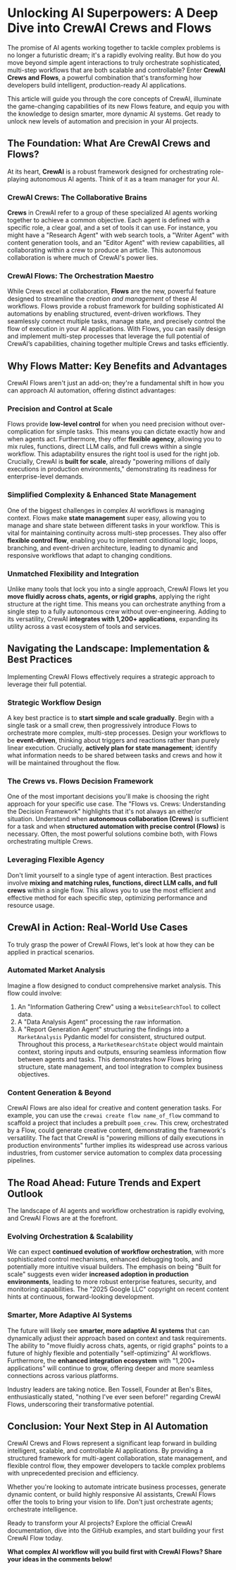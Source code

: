 # Unlocking AI Superpowers: A Deep Dive into CrewAI Crews and Flows

The promise of AI agents working together to tackle complex problems is no longer a futuristic dream; it's a rapidly evolving reality. But how do you move beyond simple agent interactions to truly orchestrate sophisticated, multi-step workflows that are both scalable and controllable? Enter **CrewAI Crews and Flows**, a powerful combination that's transforming how developers build intelligent, production-ready AI applications.

This article will guide you through the core concepts of CrewAI, illuminate the game-changing capabilities of its new Flows feature, and equip you with the knowledge to design smarter, more dynamic AI systems. Get ready to unlock new levels of automation and precision in your AI projects.

## The Foundation: What Are CrewAI Crews and Flows?

At its heart, **CrewAI** is a robust framework designed for orchestrating role-playing autonomous AI agents. Think of it as a team manager for your AI.

### CrewAI Crews: The Collaborative Brains

**Crews** in CrewAI refer to a group of these specialized AI agents working together to achieve a common objective. Each agent is defined with a specific role, a clear goal, and a set of tools it can use. For instance, you might have a "Research Agent" with web search tools, a "Writer Agent" with content generation tools, and an "Editor Agent" with review capabilities, all collaborating within a crew to produce an article. This autonomous collaboration is where much of CrewAI's power lies.

### CrewAI Flows: The Orchestration Maestro

While Crews excel at collaboration, **Flows** are the new, powerful feature designed to streamline the *creation and management* of these AI workflows. Flows provide a robust framework for building sophisticated AI automations by enabling structured, event-driven workflows. They seamlessly connect multiple tasks, manage state, and precisely control the flow of execution in your AI applications. With Flows, you can easily design and implement multi-step processes that leverage the full potential of CrewAI’s capabilities, chaining together multiple Crews and tasks efficiently.

## Why Flows Matter: Key Benefits and Advantages

CrewAI Flows aren't just an add-on; they're a fundamental shift in how you can approach AI automation, offering distinct advantages:

### Precision and Control at Scale

Flows provide **low-level control** for when you need precision without over-complication for simple tasks. This means you can dictate exactly how and when agents act. Furthermore, they offer **flexible agency**, allowing you to mix rules, functions, direct LLM calls, and full crews within a single workflow. This adaptability ensures the right tool is used for the right job. Crucially, CrewAI is **built for scale**, already "powering millions of daily executions in production environments," demonstrating its readiness for enterprise-level demands.

### Simplified Complexity & Enhanced State Management

One of the biggest challenges in complex AI workflows is managing context. Flows make **state management** super easy, allowing you to manage and share state between different tasks in your workflow. This is vital for maintaining continuity across multi-step processes. They also offer **flexible control flow**, enabling you to implement conditional logic, loops, branching, and event-driven architecture, leading to dynamic and responsive workflows that adapt to changing conditions.

### Unmatched Flexibility and Integration

Unlike many tools that lock you into a single approach, CrewAI Flows let you **move fluidly across chats, agents, or rigid graphs**, applying the right structure at the right time. This means you can orchestrate anything from a single step to a fully autonomous crew without over-engineering. Adding to its versatility, CrewAI **integrates with 1,200+ applications**, expanding its utility across a vast ecosystem of tools and services.

## Navigating the Landscape: Implementation & Best Practices

Implementing CrewAI Flows effectively requires a strategic approach to leverage their full potential.

### Strategic Workflow Design

A key best practice is to **start simple and scale gradually**. Begin with a single task or a small crew, then progressively introduce Flows to orchestrate more complex, multi-step processes. Design your workflows to be **event-driven**, thinking about triggers and reactions rather than purely linear execution. Crucially, **actively plan for state management**; identify what information needs to be shared between tasks and crews and how it will be maintained throughout the flow.

### The Crews vs. Flows Decision Framework

One of the most important decisions you'll make is choosing the right approach for your specific use case. The "Flows vs. Crews: Understanding the Decision Framework" highlights that it's not always an either/or situation. Understand when **autonomous collaboration (Crews)** is sufficient for a task and when **structured automation with precise control (Flows)** is necessary. Often, the most powerful solutions combine both, with Flows orchestrating multiple Crews.

### Leveraging Flexible Agency

Don't limit yourself to a single type of agent interaction. Best practices involve **mixing and matching rules, functions, direct LLM calls, and full crews** within a single flow. This allows you to use the most efficient and effective method for each specific step, optimizing performance and resource usage.

## CrewAI in Action: Real-World Use Cases

To truly grasp the power of CrewAI Flows, let's look at how they can be applied in practical scenarios.

### Automated Market Analysis

Imagine a flow designed to conduct comprehensive market analysis. This flow could involve:
1.  An "Information Gathering Crew" using a `WebsiteSearchTool` to collect data.
2.  A "Data Analysis Agent" processing the raw information.
3.  A "Report Generation Agent" structuring the findings into a `MarketAnalysis` Pydantic model for consistent, structured output.
Throughout this process, a `MarketResearchState` object would maintain context, storing inputs and outputs, ensuring seamless information flow between agents and tasks. This demonstrates how Flows bring structure, state management, and tool integration to complex business objectives.

### Content Generation & Beyond

CrewAI Flows are also ideal for creative and content generation tasks. For example, you can use the `crewai create flow name_of_flow` command to scaffold a project that includes a prebuilt `poem_crew`. This crew, orchestrated by a Flow, could generate creative content, demonstrating the framework's versatility. The fact that CrewAI is "powering millions of daily executions in production environments" further implies its widespread use across various industries, from customer service automation to complex data processing pipelines.

## The Road Ahead: Future Trends and Expert Outlook

The landscape of AI agents and workflow orchestration is rapidly evolving, and CrewAI Flows are at the forefront.

### Evolving Orchestration & Scalability

We can expect **continued evolution of workflow orchestration**, with more sophisticated control mechanisms, enhanced debugging tools, and potentially more intuitive visual builders. The emphasis on being "Built for scale" suggests even wider **increased adoption in production environments**, leading to more robust enterprise features, security, and monitoring capabilities. The "2025 Google LLC" copyright on recent content hints at continuous, forward-looking development.

### Smarter, More Adaptive AI Systems

The future will likely see **smarter, more adaptive AI systems** that can dynamically adjust their approach based on context and task requirements. The ability to "move fluidly across chats, agents, or rigid graphs" points to a future of highly flexible and potentially "self-optimizing" AI workflows. Furthermore, the **enhanced integration ecosystem** with "1,200+ applications" will continue to grow, offering deeper and more seamless connections across various platforms.

Industry leaders are taking notice. Ben Tossell, Founder at Ben's Bites, enthusiastically stated, "nothing I've ever seen before!" regarding CrewAI Flows, underscoring their transformative potential.

## Conclusion: Your Next Step in AI Automation

CrewAI Crews and Flows represent a significant leap forward in building intelligent, scalable, and controllable AI applications. By providing a structured framework for multi-agent collaboration, state management, and flexible control flow, they empower developers to tackle complex problems with unprecedented precision and efficiency.

Whether you're looking to automate intricate business processes, generate dynamic content, or build highly responsive AI assistants, CrewAI Flows offer the tools to bring your vision to life. Don't just orchestrate agents; orchestrate intelligence.

Ready to transform your AI projects? Explore the official CrewAI documentation, dive into the GitHub examples, and start building your first CrewAI Flow today.

**What complex AI workflow will you build first with CrewAI Flows? Share your ideas in the comments below!**
